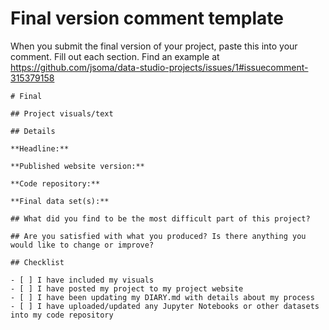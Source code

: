 # Final version comment template

When you submit the final version of your project, paste this into your comment. Fill out each section. Find an example at https://github.com/jsoma/data-studio-projects/issues/1#issuecomment-315379158

    # Final

    ## Project visuals/text

    ## Details

    **Headline:** 

    **Published website version:**

    **Code repository:**

    **Final data set(s):** 

    ## What did you find to be the most difficult part of this project?

    ## Are you satisfied with what you produced? Is there anything you would like to change or improve?

    ## Checklist

    - [ ] I have included my visuals
    - [ ] I have posted my project to my project website
    - [ ] I have been updating my DIARY.md with details about my process
    - [ ] I have uploaded/updated any Jupyter Notebooks or other datasets into my code repository